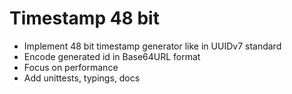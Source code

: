 # Timestamp 48 bit

- Implement 48 bit timestamp generator like in UUIDv7 standard
- Encode generated id in Base64URL format
- Focus on performance
- Add unittests, typings, docs
